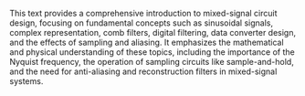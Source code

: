 This text provides a comprehensive introduction to mixed-signal circuit design, focusing on fundamental concepts such as sinusoidal signals, complex representation, comb filters, digital filtering, data converter design, and the effects of sampling and aliasing. It emphasizes the mathematical and physical understanding of these topics, including the importance of the Nyquist frequency, the operation of sampling circuits like sample-and-hold, and the need for anti-aliasing and reconstruction filters in mixed-signal systems.
